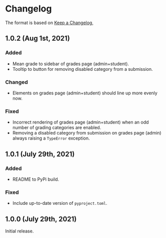# Changelog

The format is based on [Keep a Changelog](https://keepachangelog.com/en/1.0.0/),

## 1.0.2 (Aug 1st, 2021)

### Added
- Mean grade to sidebar of grades page (admin+student).
- Tooltip to button for removing disabled category from a submission.

### Changed
- Elements on grades page (admin+student) should line up more evenly now.


### Fixed
- Incorrect rendering of grades page (admin+student) when an odd number of grading categories are enabled.
- Removing a disabled category from submission on grades page (admin) always raising a `TypeError` exception.

## 1.0.1 (July 29th, 2021)

### Added
- README to PyPi build. 

### Fixed
- Include up-to-date version of `pyproject.toml`.

## 1.0.0 (July 29th, 2021)

Initial release.
